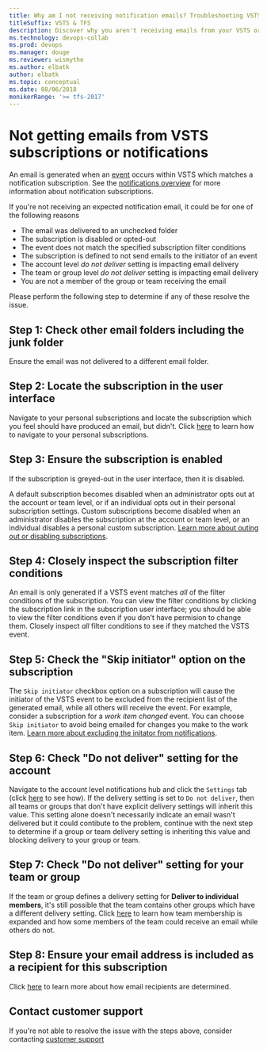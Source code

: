 ```yaml
---
title: Why am I not receiving notification emails? Troubleshooting VSTS and TFS
titleSuffix: VSTS & TFS 
description: Discover why you aren't receiving emails from your VSTS or TFS notification subscriptions and fix it
ms.technology: devops-collab
ms.prod: devops
ms.manager: douge
ms.reviewer: wismythe
ms.author: elbatk
author: elbatk
ms.topic: conceptual
ms.date: 08/06/2018
monikerRange: '>= tfs-2017'
---
```


# Not getting emails from VSTS subscriptions or notifications

An email is generated when an [event](oob-supported-event-types.md) occurs within VSTS which matches a notification subscription. See the [notifications overview](about-notifications.md) for more information about notification subscriptions.

If you're not receiving an expected notification email, it could be for one of the following reasons

* The email was delivered to an unchecked folder
* The subscription is disabled or opted-out
* The event does not match the specified subscription filter conditions
* The subscription is defined to not send emails to the initiator of an event
* The account level _do not deliver_ setting is impacting email delivery
* The team or group level _do not deliver_ setting is impacting email delivery
* You are not a member of the group or team receiving the email

Please perform the following step to determine if any of these resolve the issue.

## Step 1: Check other email folders including the junk folder
Ensure the email was not delivered to a different email folder.

## Step 2: Locate the subscription in the user interface
Navigate to your personal subscriptions and locate the subscription which you feel should have produced an email, but didn't. Click [here]() to learn how to navigate to your personal subscriptions.

## Step 3: Ensure the subscription is enabled
If the subscription is greyed-out in the user interface, then it is disabled.

A default subscription becomes disabled when an administrator opts out at the account or team level, or if an individual opts out in their personal subscription settings. Custom subscriptions become disabled when an administrator disables the subscription at the account or team level, or an individual disables a personal custom subscription. [Learn more about outing out or disabling subscriptions](howto-disable-subscriptions.md).

## Step 4: Closely inspect the subscription filter conditions
An email is only generated if a VSTS event matches _all_ of the filter conditions of the subscription. You can view the filter conditions by clicking the subscription link in the subscription user interface; you should be able to view the filter conditions even if you don't have permision to change them. Closely inspect _all_ filter conditions to see if they matched the VSTS event.

## Step 5: Check the "Skip initiator" option on the subscription
The `Skip initiator` checkbox option on a subscription will cause the initiator of the VSTS event to be excluded from the recipient list of the generated email, while all others will receive the event. For example, consider a subscription for a _work item changed_ event. You can choose `Skip initiator` to avoid being emailed for changes you make to the work item. [Learn more about excluding the initator from notifications](howto-exclude-self-from-email.md).

## Step 6: Check "Do not deliver" setting for the account
Navigate to the account level notifications hub and click the `Settings` tab (click [here](howto-manage-account-notifications-settings.md) to see how). If the delivery setting is set to `Do not deliver`, then all teams or groups that don't have explicit delivery settings will inherit this value. This setting alone doesn't necessarily indicate an email wasn't delivered but it could contibute to the problem, continue with the next step to determine if a group or team delivery setting is inheriting this value and blocking delivery to your group or team.

## Step 7: Check "Do not deliver" setting for your team or group
If the team or group defines a delivery setting for **Deliver to individual members**, it's still possible that the team contains other groups which have a different delivery setting. Click [here](concepts-group-expansion-for-email.md) to learn how team membership is expanded and how some members of the team could receive an email while others do not.

## Step 8: Ensure your email address is included as a recipient for this subscription
Click [here]() to learn more about how email recipients are determined.

## Contact customer support
If you're not able to resolve the issue with the steps above, consider contacting [customer support](troubleshoot-contact-support.md)